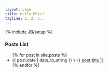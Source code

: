 ```yaml
---
layout: page
title: Hello PPxu！
tagline: 1, 2, 3...
---
```

{% include JB/setup %}

### Posts List

<ul class="posts">
  {% for post in site.posts %}
    <li><span>{{ post.date | date_to_string }}</span> &raquo; <a href="{{ BASE_PATH }}{{ post.url }}">{{ post.title }}</a></li>
  {% endfor %}
</ul>


